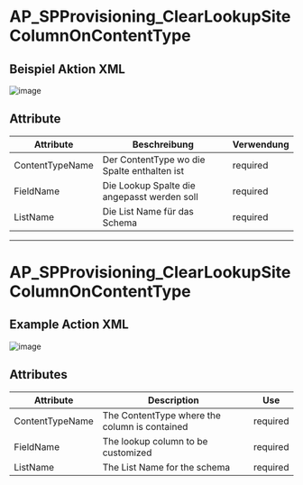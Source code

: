 # AP_SPProvisioning_ClearLookupSiteColumnOnContentType
## Beispiel Aktion XML
![image](https://github.com/Campergue/Alegri.ActionPack.SharePoint.Provisioning.Powershell/blob/master/AlegriActionPackSharePointProvisioning/AlegriActionPackSharePointProvisioning/Documentation/BeispielClearLookupSiteColumnOnContentType.png)

## Attribute
| Attribute | Beschreibung | Verwendung |
| --- | --- | --- |
| ContentTypeName | Der ContentType wo die Spalte enthalten ist | required |
| FieldName | Die Lookup Spalte die angepasst werden soll | required |
| ListName | Die List Name für das Schema | required |

---

# AP_SPProvisioning_ClearLookupSiteColumnOnContentType
## Example Action XML
![image](https://github.com/Campergue/Alegri.ActionPack.SharePoint.Provisioning.Powershell/blob/master/AlegriActionPackSharePointProvisioning/AlegriActionPackSharePointProvisioning/Documentation/BeispielClearLookupSiteColumnOnContentType.png)

## Attributes
| Attribute | Description | Use |
| --- | --- | --- |
| ContentTypeName | The ContentType where the column is contained | required |
| FieldName | The lookup column to be customized | required |
| ListName | The List Name for the schema | required |